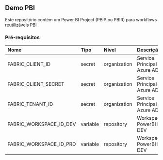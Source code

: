 ## Demo PBI
Este repositório contém um Power BI Project (PBIP ou PBIR) para workflows reutilizáveis PBI

### Pré-requisitos 

| Nome                   | Tipo    | Nivel       | Descrição                  |
|:---                    |:---     |:---         |:---                        |   
|FABRIC_CLIENT_ID        |secret   |organization |Service Principal Azure AD  |  
|FABRIC_CLIENT_SECRET    |secret   |organization |Service Principal Azure AD  |  
|FABRIC_TENANT_ID        |secret   |organization |Service Principal Azure AD  |  
|FABRIC_WORKSPACE_ID_DEV |variable |repository   |Workspace PowerBI ID DEV    |  
|FABRIC_WORKSPACE_ID_PRD |variable |repository   |Workspace PowerBI ID DEV    |
